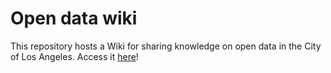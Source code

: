 # Open data wiki

This repository hosts a Wiki for sharing knowledge on open data in the City of Los Angeles. Access it [here](https://github.com/CityOfLosAngeles/open-data-wiki/wiki)!
